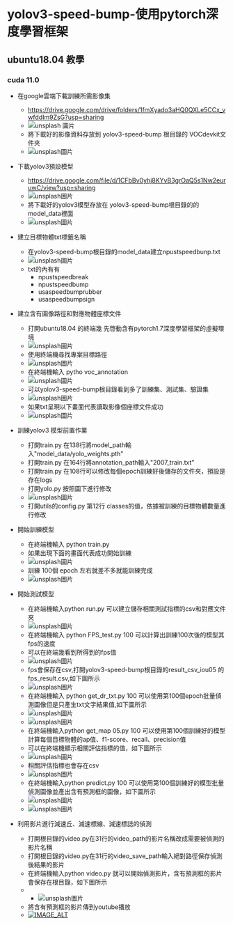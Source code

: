 # yolov3-speed-bump-使用pytorch深度學習框架

## ubuntu18.04 教學
### cuda 11.0
+ 在google雲端下載訓練所需影像集
  - https://drive.google.com/drive/folders/1fmXyado3aHQ0QXLe5CCx_vwfddIm9ZsG?usp=sharing
  -  ![unsplash 圖片](https://github.com/kelvinng2017/yolov3-speed-bump/blob/main/%E5%9C%96%E5%83%8F%E8%AA%AA%E6%98%8E/%E5%9C%A8google%E9%9B%B2%E7%AB%AF%E4%B8%8B%E8%BC%89%E5%BD%B1%E5%83%8F%E9%9B%86.png?raw=true)
  - 將下載好的影像資料存放到  yolov3-speed-bump 根目錄的 VOCdevkit文件夾
  - ![unsplash圖片](https://github.com/kelvinng2017/yolov3-speed-bump/blob/main/%E5%9C%96%E5%83%8F%E8%AA%AA%E6%98%8E/%E5%B0%87%E5%BD%B1%E5%83%8F%E9%9B%86%E5%84%B2%E5%AD%98%E5%9C%A8vocdevkit.png?raw=true)


+ 下載yolov3預設模型
  - https://drive.google.com/file/d/1CFbBv0yhj8KYvB3grOaQ5s1Nw2euruwC/view?usp=sharing
   - ![unsplash圖片](https://github.com/kelvinng2017/yolov3-speed-bump/blob/main/%E5%9C%96%E5%83%8F%E8%AA%AA%E6%98%8E/%E5%9C%A8google%20drive%E4%B8%8B%E8%BC%89yolov3%E9%A0%90%E8%A8%AD%E6%A8%A1%E5%9E%8B.png?raw=true)
  - 將下載好的yolov3模型存放在 yolov3-speed-bump根目錄的的model_data裡面
  - ![unsplash圖片](https://github.com/kelvinng2017/yolov3-speed-bump/blob/main/%E5%9C%96%E5%83%8F%E8%AA%AA%E6%98%8E/%E5%B0%87yolov3%E9%A0%90%E8%A8%AD%E6%A8%A1%E5%9E%8B%E5%AD%98%E5%9C%A8model%20_data.png?raw=true)

+ 建立目標物體txt標籤名稱
    - 在yolov3-speed-bump根目錄的model_data建立npustspeedbunp.txt
     - ![unsplash圖片](https://github.com/kelvinng2017/yolov3-speed-bump/blob/main/%E5%9C%96%E5%83%8F%E8%AA%AA%E6%98%8E/%E5%9C%A8model_data%E5%BB%BA%E7%AB%8B%E7%9B%AE%E6%A8%99%E7%89%A9%E9%AB%94txt%E5%90%8D%E7%A8%B1.png?raw=true)
     - txt的內有有
        - npustspeedbreak
        - npustspeedbump
        -  usaspeedbumprubber
        -  usaspeedbumpsign
  
+ 建立含有圖像路徑和對應物體座標文件
  -  打開ubuntu18.04 的終端幾 先啓動含有pytorch1.7深度學習框架的虛擬環境
   - ![unsplash圖片](https://github.com/kelvinng2017/yolov3-speed-bump/blob/main/%E5%9C%96%E5%83%8F%E8%AA%AA%E6%98%8E/ubuntu18.04%E7%B5%82%E7%AB%AF%E5%B9%BE%E5%95%93%E5%8B%95%E8%99%9B%E6%93%AC%E7%92%B0%E5%A2%83.png?raw=true)
   -  使用終端機尋找專案目標路徑
   -   ![unsplash圖片](https://github.com/kelvinng2017/yolov3-speed-bump/blob/main/%E5%9C%96%E5%83%8F%E8%AA%AA%E6%98%8E/cd%20%E5%88%B0project%E7%9A%84%E8%B7%AF%E5%BE%91.png?raw=true)
   -   在終端機輸入 pytho voc_annotation
   -   ![unsplash圖片](https://github.com/kelvinng2017/yolov3-speed-bump/blob/main/%E5%9C%96%E5%83%8F%E8%AA%AA%E6%98%8E/%E5%9F%B7%E8%A1%8C%20voc_annotation.png?raw=true)
   -   可以yolov3-speed-bump根目錄看到多了訓練集、測試集、驗證集
   -    ![unsplash圖片](https://github.com/kelvinng2017/yolov3-speed-bump/blob/main/%E5%9C%96%E5%83%8F%E8%AA%AA%E6%98%8E/%E5%A4%9A%E4%BA%86%E4%B8%89%E5%80%8B%E6%96%87%E4%BB%B6.png?raw=true)
   -    如果txt呈現以下畫面代表讀取影像個座標文件成功
   -    ![unsplash圖片](https://github.com/kelvinng2017/yolov3-speed-bump/blob/main/%E5%9C%96%E5%83%8F%E8%AA%AA%E6%98%8E/%E8%AE%80%E5%8F%96txt%E6%88%90%E5%8A%9F.png?raw=true)
  
+ 訓練yolov3 模型前置作業
  - 打開train.py  在138行將model_path輸入"model_data/yolo_weights.pth"
  -  打開train.py  在164行將annotation_path輸入"2007_train.txt"
  -  打開train.py  在108行可以修改每個epoch訓練好後儲存的文件夾，預設是存在logs
  -  打開yolo.py 按照圖下進行修改
  -  ![unsplash圖片](https://github.com/kelvinng2017/yolov3-speed-bump/blob/main/%E5%9C%96%E5%83%8F%E8%AA%AA%E6%98%8E/%E4%BF%AE%E6%94%B9yolo%E9%A0%90%E8%A8%AD%E5%80%BC.png?raw=true)
  -  打開utils的config.py 第12行 classes的值，依據被訓練的目標物體數量進行修改
  
+ 開始訓練模型
  - 在終端機輸入 python train.py
  -  如果出現下面的畫面代表成功開始訓練
  -  ![unsplash圖片](https://github.com/kelvinng2017/yolov3-speed-bump/blob/main/%E5%9C%96%E5%83%8F%E8%AA%AA%E6%98%8E/%E6%88%90%E5%8A%9F%E9%96%8B%E5%A7%8B%E8%A8%93%E7%B7%B4.png?raw=true)
  -  訓練  100個 epoch 左右就差不多就能訓練完成
   -  ![unsplash圖片](https://github.com/kelvinng2017/yolov3-speed-bump/blob/main/%E5%9C%96%E5%83%8F%E8%AA%AA%E6%98%8E/%E8%A8%93%E7%B7%B4%E5%AE%8C%E6%88%90%E5%BD%B1%E5%83%8F.png?raw=true)

+ 開始測試模型
    - 在終端機輸入python run.py 可以建立儲存相關測試指標的csv和對應文件夾
    -  ![unsplash圖片](https://github.com/kelvinng2017/yolov3-speed-bump/blob/main/%E5%9C%96%E5%83%8F%E8%AA%AA%E6%98%8E/run%E5%BE%8C%E5%A4%9A%E7%9A%84%E6%96%87%E4%BB%B6.png?raw=true)
    -  在終端機輸入 python FPS_test.py 100 可以計算出訓練100次後的模型其fps的速度
    -  可以在終端幾看到所得到的fps值
    -   ![unsplash圖片](https://github.com/kelvinng2017/yolov3-speed-bump/blob/main/%E5%9C%96%E5%83%8F%E8%AA%AA%E6%98%8E/%E7%B5%82%E7%AB%AF%E6%A9%9F%E9%A1%AF%E7%A4%BAfps%E7%9A%84%E5%80%BC.png?raw=true)
    -   fps會保存在csv,打開yolov3-speed-bump根目錄的result_csv_iou05 的fps_result.csv,如下圖所示
    -   ![unsplash圖片](https://github.com/kelvinng2017/yolov3-speed-bump/blob/main/%E5%9C%96%E5%83%8F%E8%AA%AA%E6%98%8E/fps%E5%AD%98%E5%9C%A8csv.png?raw=true)
    -   在終端機輸入 python get_dr_txt.py 100 可以使用第100個epoch批量偵測圖像但是只產生txt文字結果值,如下圖所示
    -   ![unsplash圖片](https://github.com/kelvinng2017/yolov3-speed-bump/blob/main/%E5%9C%96%E5%83%8F%E8%AA%AA%E6%98%8E/%E6%89%B9%E9%87%8F%E5%81%B5%E6%B8%AC%E5%9C%96%E5%83%8F%E4%BD%86%E6%98%AF%E5%80%BC%E7%94%A2%E5%87%BAtxt%E5%80%BC.png?raw=true)
    -   ![unsplash圖片](https://github.com/kelvinng2017/yolov3-speed-bump/blob/main/%E5%9C%96%E5%83%8F%E8%AA%AA%E6%98%8E/%E6%89%B9%E9%87%8F%E7%94%A2%E5%87%BA%E5%81%B5%E6%B8%ACtxt%E7%B5%90%E6%9E%9C%E5%80%BC.png?raw=true)
    -   在終端機輸入python get_map 05.py 100 可以使用第100個訓練好的模型計算每個目標物體的ap值、f1-score、recall、precision值
    -   可以在終端機顯示相關評估指標的值，如下圖所示
    -  ![unsplash圖片](https://github.com/kelvinng2017/yolov3-speed-bump/blob/main/%E5%9C%96%E5%83%8F%E8%AA%AA%E6%98%8E/%E5%9C%A8%E7%B5%82%E7%AB%AF%E6%A9%9F%E6%B1%82ap.png?raw=true)
    -  相關評估指標也會存在csv
    -  ![unsplash圖片](https://github.com/kelvinng2017/yolov3-speed-bump/blob/main/%E5%9C%96%E5%83%8F%E8%AA%AA%E6%98%8E/%E5%B0%87ap%E5%80%BC%E5%AD%98%E5%9C%A8%E5%9C%A8csv.png?raw=true)
    -  在終端機輸入python predict.py 100 可以使用第100個訓練好的模型批量偵測圖像並產出含有預測框的圖像，如下圖所示
    -  ![unsplash圖片](https://github.com/kelvinng2017/yolov3-speed-bump/blob/main/%E5%9C%96%E5%83%8F%E8%AA%AA%E6%98%8E/%E6%89%B9%E9%87%8F%E5%81%B5%E6%B8%AC%E5%9C%96%E5%83%8F%E7%94%A2%E5%87%BA%E5%90%AB%E6%9C%89%E9%A0%90%E6%B8%AC%E6%A1%86%E7%9A%84%E5%9C%96%E5%83%8F.png?raw=true)
    -  ![unsplash圖片](https://github.com/kelvinng2017/yolov3-speed-bump/blob/main/%E5%9C%96%E5%83%8F%E8%AA%AA%E6%98%8E/%E5%90%AB%E6%9C%89%E9%A0%90%E6%B8%AC%E6%A1%86%E7%9A%84%E6%89%B9%E9%87%8F%E5%9C%96.png?raw=true)
+ 利用影片進行減速丘、減速標線、減速標誌的偵測
    -  打開根目錄的video.py在31行的video_path的影片名稱改成需要被偵測的影片名稱
    -  打開根目錄的video.py在31行的video_save_path輸入絕對路徑保存偵測後結果的影片
    -  在終端機輸入python video.py 就可以開始偵測影片，含有預測框的影片會保存在根目錄，如下圖所示
    -  -  ![unsplash圖片](https://github.com/kelvinng2017/yolov3-speed-bump/blob/main/%E5%9C%96%E5%83%8F%E8%AA%AA%E6%98%8E/%E6%B8%AC%E8%A9%A6%E5%BD%B1%E7%89%87.png?raw=true)
    -  將含有預測框的影片傳到youtube播放
    - [![IMAGE_ALT](https://img.youtube.com/vi/UmX4kyB2wfg/0.jpg)](https://youtu.be/GAroAnBUaKs)